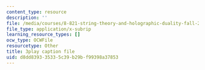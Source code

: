 ```yaml
---
content_type: resource
description: ''
file: /media/courses/8-821-string-theory-and-holographic-duality-fall-2014/d8dd839335335c39b29bf99398a37853_1LEYgS8Wzsk.vtt
file_type: application/x-subrip
learning_resource_types: []
ocw_type: OCWFile
resourcetype: Other
title: 3play caption file
uid: d8dd8393-3533-5c39-b29b-f99398a37853
---
```

